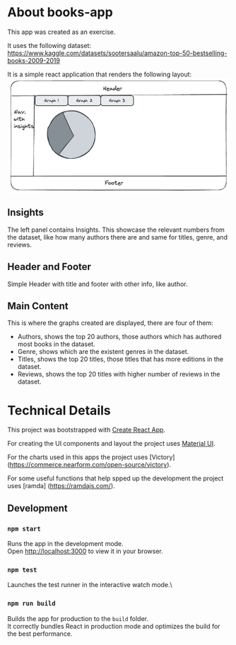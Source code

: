 # About books-app

This app was created as an exercise.

It uses the following dataset: https://www.kaggle.com/datasets/sootersaalu/amazon-top-50-bestselling-books-2009-2019

It is a simple react application that renders the following layout:
![alt text](image.png)

## Insights

The left panel contains Insights. This showcase the relevant numbers from the dataset, like how many authors there are and same for titles, genre, and reviews.

## Header and Footer

Simple Header with title and footer with other info, like author.

## Main Content

This is where the graphs created are displayed, there are four of them:

- Authors, shows the top 20 authors, those authors which has authored most books in the dataset.
- Genre, shows which are the existent genres in the dataset.
- Titles, shows the top 20 titles, those titles that has more editions in the dataset.
- Reviews, shows the top 20 titles with higher number of reviews in the dataset.

# Technical Details

This project was bootstrapped with [Create React App](https://github.com/facebook/create-react-app).

For creating the UI components and layout the project uses [Material UI](https://mui.com/material-ui/).

For the charts used in this apps the project uses [Victory] (https://commerce.nearform.com/open-source/victory).

For some useful functions that help spped up the development the project uses [ramda] (https://ramdajs.com/).

## Development

### `npm start`

Runs the app in the development mode.\
Open [http://localhost:3000](http://localhost:3000) to view it in your browser.

### `npm test`

Launches the test runner in the interactive watch mode.\

### `npm run build`

Builds the app for production to the `build` folder.\
It correctly bundles React in production mode and optimizes the build for the best performance.
